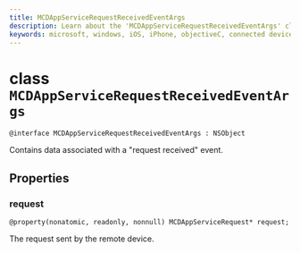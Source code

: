 ```yaml
---
title: MCDAppServiceRequestReceivedEventArgs
description: Learn about the 'MCDAppServiceRequestReceivedEventArgs' class. This class contains data associated with a "request received" event.
keywords: microsoft, windows, iOS, iPhone, objectiveC, connected devices, Project Rome
---
```


# class `MCDAppServiceRequestReceivedEventArgs` 

```
@interface MCDAppServiceRequestReceivedEventArgs : NSObject
```  
Contains data associated with a "request received" event.

## Properties

### request
`@property(nonatomic, readonly, nonnull) MCDAppServiceRequest* request;`

The request sent by the remote device.